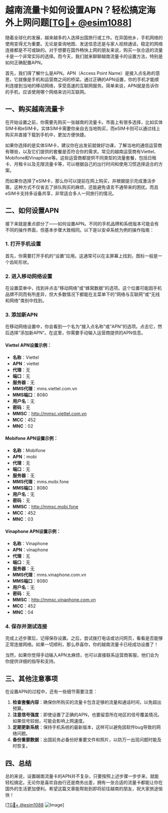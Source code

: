 # 越南流量卡如何设置APN？轻松搞定海外上网问题[[TG💪+ @esim1088](https://t.me/s/esim1088)]

随着全球化的发展，越来越多的人选择出国旅行或工作。在异国他乡，手机网络的使用变得尤为重要。无论是查询地图、发送信息还是与家人视频通话，稳定的网络连接都是不可或缺的。对于想要在国外畅快上网的朋友来说，购买一张合适的流量卡是一个非常实际的选择。而今天，我们就来聊聊越南流量卡的设置方法，特别是如何正确配置APN。

首先，我们得了解什么是APN。APN（Access Point Name）是接入点名称的意思，它就像是手机和运营商之间的桥梁。通过正确的APN设置，你的手机才能顺利连接到当地的移动网络，享受高速的互联网服务。简单来说，APN就是告诉你的手机，应该使用哪个网络来访问互联网。

## 一、购买越南流量卡

在开始设置之前，你需要先购买一张越南的流量卡。市面上有很多选择，比如实体SIM卡和eSIM卡。实体SIM卡需要你亲自去当地购买，而eSIM卡则可以通过线上购买并直接下载到手机中，更加方便快捷。

如果你选择的是实体SIM卡，建议你在出发前就做好功课，了解当地的通信运营商有哪些，以及它们提供的套餐是否符合你的需求。常见的越南运营商有Viettel、Mobifone和Vinaphone等。这些运营商都提供不同类型的流量套餐，包括日租卡、月租卡以及无限流量卡等，可以根据自己的出行时间和使用习惯选择适合的方案。

而如果你选择了eSIM卡，那么你可以提前在网上购买，并根据提示完成激活步骤。这种方式不仅省去了排队购买的麻烦，还能避免语言不通带来的困扰。而且eSIM卡支持多设备共享，非常适合多人一同旅行的情况。

## 二、如何设置APN

接下来就是重点部分了——如何设置APN。不同的手机品牌和系统版本可能会有不同的操作界面，但基本步骤大致相同。以下是以安卓系统为例的操作指南：

### 1. 打开手机设置

首先，你需要打开手机的“设置”应用。这通常可以在主屏幕上找到，图标一般是一个齿轮形状。

### 2. 进入移动网络设置

在设置菜单中，找到并点击“移动网络”或“蜂窝数据”的选项。这个位置可能因手机品牌不同而有所差异，但大多数情况下都能在主菜单下的“网络与互联网”或“无线和网络”类别中找到。

### 3. 添加新APN

在移动网络设置中，你会看到一个名为“接入点名称”或“APN”的选项。点击它，然后选择“添加新APN”。在这里，你需要手动输入运营商提供的APN信息。

#### Viettel APN设置示例：
- **名称**：Viettel
- **APN**：viettel
- **代理**：无
- **端口**：无
- **服务器**：无
- **MMS代理**：mms.viettel.com.vn
- **MMS端口**：8080
- **用户名**：无
- **密码**：无
- **MMSC**：http://mmsc.viettel.com.vn
- **MCC**：452
- **MNC**：02

#### Mobifone APN设置示例：
- **名称**：Mobifone
- **APN**：mobi
- **代理**：无
- **端口**：无
- **服务器**：无
- **MMS代理**：mms.mobi.fone
- **MMS端口**：8080
- **用户名**：无
- **密码**：无
- **MMSC**：http://mmsc.mobi.fone
- **MCC**：452
- **MNC**：03

#### Vinaphone APN设置示例：
- **名称**：Vinaphone
- **APN**：vinaphone
- **代理**：无
- **端口**：无
- **服务器**：无
- **MMS代理**：mms.vinaphone.com.vn
- **MMS端口**：8080
- **用户名**：无
- **密码**：无
- **MMSC**：http://mmsc.vinaphone.com.vn
- **MCC**：452
- **MNC**：04

### 4. 保存并测试连接

完成上述步骤后，记得保存设置。之后，尝试拨打电话或访问网页，看看是否能够正常连接网络。如果一切顺利，那么恭喜你，你的越南流量卡已经成功设置了！

当然，如果你觉得手动输入APN太麻烦，也可以直接联系运营商客服，他们会为你提供详细的指导和支持。

## 三、其他注意事项

在设置APN的过程中，还有一些细节需要注意：

1. **检查套餐内容**：确保你所购买的流量卡包含足够的流量和通话时间，以免超出预算。
2. **注意信号强度**：即使设置了正确的APN，也要留意所在地区的信号覆盖情况。如果信号较弱，可能会影响上网速度。
3. **定期更新系统**：保持手机系统的最新版本，这样可以避免因软件bug导致的网络问题。
4. **备份重要数据**：出国前务必备份好重要文件和照片，以防万一出现问题时能及时恢复。

## 四、总结

总的来说，设置越南流量卡的APN并不复杂，只要按照上述步骤一步步来，就能轻松搞定。无论你是喜欢自由行还是商务出差，拥有一张合适的流量卡都能让你在国外的生活更加便利。希望这篇文章能帮助到即将前往越南的朋友，祝大家旅途愉快！

[[TG💪+ @esim1088](https://t.me/s/esim1088) ![Image](https://i.postimg.cc/4NQfJmqS/Snipaste-2025-05-13-00-14-12.png)]